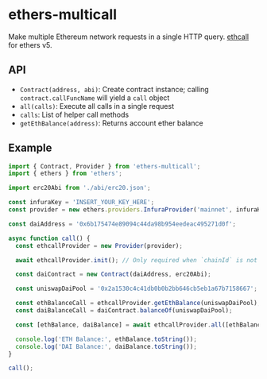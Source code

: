 # ethers-multicall

Make multiple Ethereum network requests in a single HTTP query. [ethcall](https://github.com/Destiner/ethcall) for ethers v5.

## API

* `Contract(address, abi)`: Create contract instance; calling `contract.callFuncName` will yield a `call` object
* `all(calls)`: Execute all calls in a single request
* `calls`: List of helper call methods
* `getEthBalance(address)`: Returns account ether balance

## Example

```ts
import { Contract, Provider } from 'ethers-multicall';
import { ethers } from 'ethers';

import erc20Abi from './abi/erc20.json';

const infuraKey = 'INSERT_YOUR_KEY_HERE';
const provider = new ethers.providers.InfuraProvider('mainnet', infuraKey);

const daiAddress = '0x6b175474e89094c44da98b954eedeac495271d0f';

async function call() {
  const ethcallProvider = new Provider(provider);

  await ethcallProvider.init(); // Only required when `chainId` is not provided in the `Provider` constructor

  const daiContract = new Contract(daiAddress, erc20Abi);

  const uniswapDaiPool = '0x2a1530c4c41db0b0b2bb646cb5eb1a67b7158667';

  const ethBalanceCall = ethcallProvider.getEthBalance(uniswapDaiPool);
  const daiBalanceCall = daiContract.balanceOf(uniswapDaiPool);

  const [ethBalance, daiBalance] = await ethcallProvider.all([ethBalanceCall, daiBalanceCall]);

  console.log('ETH Balance:', ethBalance.toString());
  console.log('DAI Balance:', daiBalance.toString());
}

call();
```